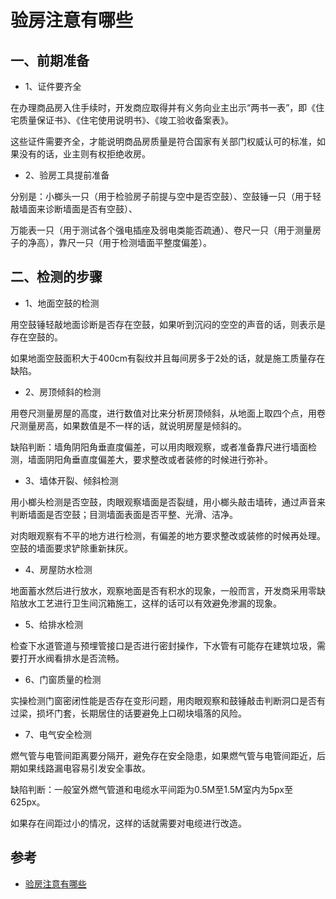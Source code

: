 # 验房注意有哪些

## 一、前期准备

- 1、证件要齐全

在办理商品房入住手续时，开发商应取得并有义务向业主出示“两书一表”，即《住宅质量保证书》、《住宅使用说明书》、《竣工验收备案表》。

这些证件需要齐全，才能说明商品房质量是符合国家有关部门权威认可的标准，如果没有的话，业主则有权拒绝收房。

- 2、验房工具提前准备

分别是：小榔头一只（用于检验房子前提与空中是否空鼓）、空鼓锤一只（用于轻敲墙面来诊断墙面是否有空鼓）、

万能表一只（用于测试各个强电插座及弱电类能否疏通）、卷尺一只（用于测量房子的净高），靠尺一只（用于检测墙面平整度偏差）。

## 二、检测的步骤

- 1、地面空鼓的检测

用空鼓锤轻敲地面诊断是否存在空鼓，如果听到沉闷的空空的声音的话，则表示是存在空鼓的。

如果地面空鼓面积大于400cm有裂纹并且每间房多于2处的话，就是施工质量存在缺陷。

- 2、房顶倾斜的检测

用卷尺测量房屋的高度，进行数值对比来分析房顶倾斜，从地面上取四个点，用卷尺测量房高，如果数值是不一样的话，就说明房屋是倾斜的。

缺陷判断：墙角阴阳角垂直度偏差，可以用肉眼观察，或者准备靠尺进行墙面检测，墙面阴阳角垂直度偏差大，要求整改或者装修的时候进行弥补。

- 3、墙体开裂、倾斜检测

用小榔头检测是否空鼓，肉眼观察墙面是否裂缝，用小榔头敲击墙砖，通过声音来判断墙面是否空鼓；目测墙面表面是否平整、光滑、洁净。

对肉眼观察有不平的地方进行检测，有偏差的地方要求整改或装修的时候再处理。空鼓的墙面要求铲除重新抹灰。

- 4、房屋防水检测

地面蓄水然后进行放水，观察地面是否有积水的现象，一般而言，开发商采用零缺陷放水工艺进行卫生间沉箱施工，这样的话可以有效避免渗漏的现象。

- 5、给排水检测

检查下水道管道与预埋管接口是否进行密封操作，下水管有可能存在建筑垃圾，需要打开水阀看排水是否流畅。

- 6、门窗质量的检测

实操检测门窗密闭性能是否存在变形问题，用肉眼观察和鼓锤敲击判断洞口是否有过梁，损坏门套，长期居住的话要避免上口砌块塌落的风险。

- 7、电气安全检测

燃气管与电管间距离要分隔开，避免存在安全隐患，如果燃气管与电管间距近，后期如果线路漏电容易引发安全事故。

缺陷判断：一般室外燃气管道和电缆水平间距为0.5M至1.5M室内为5px至625px。

如果存在间距过小的情况，这样的话就需要对电缆进行改造。




## 参考
- [验房注意有哪些]()
